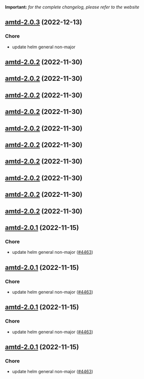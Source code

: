 **Important:**
*for the complete changelog, please refer to the website*




## [amtd-2.0.3](https://github.com/truecharts/charts/compare/amtd-2.0.2...amtd-2.0.3) (2022-12-13)

### Chore

- update helm general non-major
  
  


## [amtd-2.0.2](https://github.com/truecharts/charts/compare/amtd-2.0.1...amtd-2.0.2) (2022-11-30)




## [amtd-2.0.2](https://github.com/truecharts/charts/compare/amtd-2.0.1...amtd-2.0.2) (2022-11-30)




## [amtd-2.0.2](https://github.com/truecharts/charts/compare/amtd-2.0.1...amtd-2.0.2) (2022-11-30)




## [amtd-2.0.2](https://github.com/truecharts/charts/compare/amtd-2.0.1...amtd-2.0.2) (2022-11-30)




## [amtd-2.0.2](https://github.com/truecharts/charts/compare/amtd-2.0.1...amtd-2.0.2) (2022-11-30)




## [amtd-2.0.2](https://github.com/truecharts/charts/compare/amtd-2.0.1...amtd-2.0.2) (2022-11-30)




## [amtd-2.0.2](https://github.com/truecharts/charts/compare/amtd-2.0.1...amtd-2.0.2) (2022-11-30)




## [amtd-2.0.2](https://github.com/truecharts/charts/compare/amtd-2.0.1...amtd-2.0.2) (2022-11-30)




## [amtd-2.0.2](https://github.com/truecharts/charts/compare/amtd-2.0.1...amtd-2.0.2) (2022-11-30)




## [amtd-2.0.2](https://github.com/truecharts/charts/compare/amtd-2.0.1...amtd-2.0.2) (2022-11-30)




## [amtd-2.0.1](https://github.com/truecharts/charts/compare/amtd-2.0.0...amtd-2.0.1) (2022-11-15)

### Chore

- update helm general non-major ([#4463](https://github.com/truecharts/charts/issues/4463))
  
  


## [amtd-2.0.1](https://github.com/truecharts/charts/compare/amtd-2.0.0...amtd-2.0.1) (2022-11-15)

### Chore

- update helm general non-major ([#4463](https://github.com/truecharts/charts/issues/4463))
  
  


## [amtd-2.0.1](https://github.com/truecharts/charts/compare/amtd-2.0.0...amtd-2.0.1) (2022-11-15)

### Chore

- update helm general non-major ([#4463](https://github.com/truecharts/charts/issues/4463))
  
  


## [amtd-2.0.1](https://github.com/truecharts/charts/compare/amtd-2.0.0...amtd-2.0.1) (2022-11-15)

### Chore

- update helm general non-major ([#4463](https://github.com/truecharts/charts/issues/4463))
  
  
